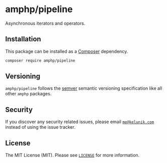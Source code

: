 # amphp/pipeline

Asynchronous iterators and operators.

## Installation

This package can be installed as a [Composer](https://getcomposer.org/) dependency.

```bash
composer require amphp/pipeline
```

## Versioning

`amphp/pipeline` follows the [semver](http://semver.org/) semantic versioning specification like all other `amphp` packages.

## Security

If you discover any security related issues, please email [`me@kelunik.com`](mailto:me@kelunik.com) instead of using the issue tracker.

## License

The MIT License (MIT). Please see [`LICENSE`](./LICENSE) for more information.
